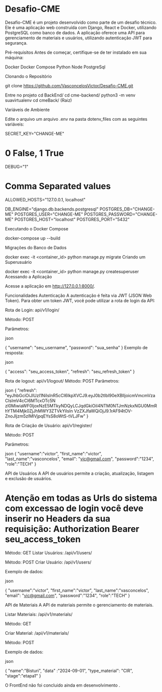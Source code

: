 # Desafio-CME

Desafio-CME é um projeto desenvolvido como parte de um desafio técnico. Ele é uma aplicação web construída com Django, React e Docker, utilizando PostgreSQL como banco de dados. A aplicação oferece uma API para gerenciamento de materiais e usuários, utilizando autenticação JWT para segurança.

Pré-requisitos
Antes de começar, certifique-se de ter instalado em sua máquina:

Docker
Docker Compose
Python
Node
PostgreSql

Clonando o Repositório

git clone https://github.com/VasconcelosVictor/Desafio-CME.git

Entre no projeto 
cd BackEnd/
cd cme-backend/
python3 -m venv suavirtualenv
cd cmeBack/ (Raiz)

Variáveis de Ambiente

Edite o arquivo um arquivo .env na pasta dotenv_files com as seguintes variáveis:

SECRET_KEY="CHANGE-ME"

# 0 False, 1 True
DEBUG="1"

# Comma Separated values
ALLOWED_HOSTS="127.0.0.1, localhost"

DB_ENGINE="django.db.backends.postgresql"
POSTGRES_DB="CHANGE-ME"
POSTGRES_USER="CHANGE-ME"
POSTGRES_PASSWORD="CHANGE-ME"
POSTGRES_HOST="localhost"
POSTGRES_PORT="5432"

Executando o Docker Compose

docker-compose up --build

Migrações do Banco de Dados

docker exec -it <container_id> python manage.py migrate
Criando um Superusuário


docker exec -it <container_id> python manage.py createsuperuser
Acessando a Aplicação

Acesse a aplicação em http://127.0.0.1:8000/.

Funcionalidades
Autenticação
A autenticação é feita via JWT (JSON Web Token). Para obter um token JWT, você pode utilizar a rota de login da API:

Rota de Login: api/v1/login/ 

Método: POST

Parâmetros:

json

{
  "username": "seu_username",
  "password": "sua_senha"
}
Exemplo de resposta:

json

{
  "access": "seu_access_token",
  "refresh": "seu_refresh_token"
}

Rota de logout: api/v1/logout/
Método: POST
Parâmetros:

json
{
	"refresh": "eyJhbGciOiJIUzI1NiIsInR5cCI6IkpXVCJ9.eyJ0b2tlbl90eXBlIjoicmVmcmVzaCIsImV4cCI6MTcxOTc5N
               zI0MiwiaWF0IjoxNzE5MTkyNDQyLCJqdGkiOiI4NTM0NTJmNzkxNGU0MmRhYTM4Mjk0ZjJhMWY3ZTVkYiIsIn
               VzZXJfaWQiOjJ9.1rAF94tOV-ZnoJljzm5zlMlVjpqEYsS8oWtS-tVLJFw"
}


Rota de Criação de Usuário: api/v1/register/ 

Método: POST

Parâmetros:

json
{
	"username":"victor",
	"first_name":"victor",
	"last_name":"vasconcelos",
	"email": "vic@gmail.com",
	"password":"1234",
	"role":"TECH"
}



API de Usuários
A API de usuários permite a criação, atualização, listagem e exclusão de usuários.

# Atenção em todas as Urls do sistema com excessao de login você deve inserir no Headers da sua requisição:  Authorization Bearer seu_access_token 

Método: GET
Listar Usuários: /api/v1/users/


Método: POST
Criar Usuário: /api/v1/users/

Exemplo de dados:

json

{
	"username":"victor",
	"first_name":"victor",
	"last_name":"vasconcelos",
	"email": "vic@gmail.com",
	"password":"1234",
	"role":"TECH"
}

API de Materiais
A API de materiais permite o gerenciamento de materiais.

Listar Materiais: /api/v1/materials/

Método: GET

Criar Material: /api/v1/materials/

Método: POST

Exemplo de dados:

json

{
	"name":"Bisturi",
	"data" :"2024-09-01",
	"type_material": "CIR",
	"stage":"etapa1"
}


O FrontEnd não foi concluido ainda em desenvolvimento .
